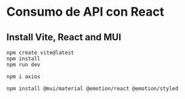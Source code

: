 # Consumo de API con React
## Install Vite, React and MUI
```
npm create vite@latest
npm install
npm run dev
```
```
npm i axios
```

```
npm install @mui/material @emotion/react @emotion/styled

```

```

```

